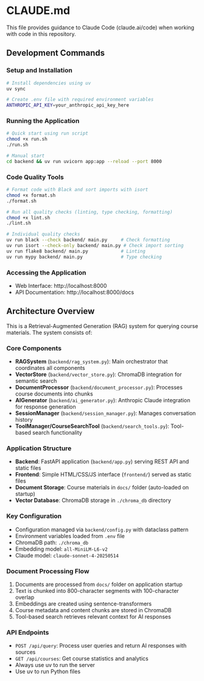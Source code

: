 # CLAUDE.md

This file provides guidance to Claude Code (claude.ai/code) when working with code in this repository.

## Development Commands

### Setup and Installation
```bash
# Install dependencies using uv
uv sync

# Create .env file with required environment variables
ANTHROPIC_API_KEY=your_anthropic_api_key_here
```

### Running the Application
```bash
# Quick start using run script
chmod +x run.sh
./run.sh

# Manual start 
cd backend && uv run uvicorn app:app --reload --port 8000
```

### Code Quality Tools
```bash
# Format code with Black and sort imports with isort
chmod +x format.sh
./format.sh

# Run all quality checks (linting, type checking, formatting)
chmod +x lint.sh
./lint.sh

# Individual quality checks
uv run black --check backend/ main.py     # Check formatting
uv run isort --check-only backend/ main.py # Check import sorting
uv run flake8 backend/ main.py            # Linting
uv run mypy backend/ main.py              # Type checking
```

### Accessing the Application
- Web Interface: http://localhost:8000
- API Documentation: http://localhost:8000/docs

## Architecture Overview

This is a Retrieval-Augmented Generation (RAG) system for querying course materials. The system consists of:

### Core Components
- **RAGSystem** (`backend/rag_system.py`): Main orchestrator that coordinates all components
- **VectorStore** (`backend/vector_store.py`): ChromaDB integration for semantic search
- **DocumentProcessor** (`backend/document_processor.py`): Processes course documents into chunks
- **AIGenerator** (`backend/ai_generator.py`): Anthropic Claude integration for response generation
- **SessionManager** (`backend/session_manager.py`): Manages conversation history
- **ToolManager/CourseSearchTool** (`backend/search_tools.py`): Tool-based search functionality

### Application Structure
- **Backend**: FastAPI application (`backend/app.py`) serving REST API and static files
- **Frontend**: Simple HTML/CSS/JS interface (`frontend/`) served as static files
- **Document Storage**: Course materials in `docs/` folder (auto-loaded on startup)
- **Vector Database**: ChromaDB storage in `./chroma_db` directory

### Key Configuration
- Configuration managed via `backend/config.py` with dataclass pattern
- Environment variables loaded from `.env` file
- ChromaDB path: `./chroma_db`
- Embedding model: `all-MiniLM-L6-v2`
- Claude model: `claude-sonnet-4-20250514`

### Document Processing Flow
1. Documents are processed from `docs/` folder on application startup
2. Text is chunked into 800-character segments with 100-character overlap
3. Embeddings are created using sentence-transformers
4. Course metadata and content chunks are stored in ChromaDB
5. Tool-based search retrieves relevant context for AI responses

### API Endpoints
- `POST /api/query`: Process user queries and return AI responses with sources
- `GET /api/courses`: Get course statistics and analytics
- Always use uv to run the server
- Use uv to run Python files